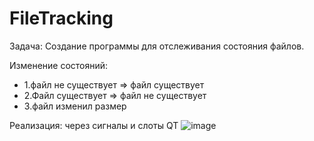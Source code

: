 # FileTracking

Задача: Создание программы для отслеживания состояния файлов.

Изменение состояний:
  - 1.файл не существует => файл существует
  - 2.Файл существует => файл не существует
  - 3.файл изменил размер
  
Реализация: через сигналы и слоты QT
![image](https://user-images.githubusercontent.com/46199091/228510713-fead689a-3ba9-4062-b176-b008d95f88ee.png)

